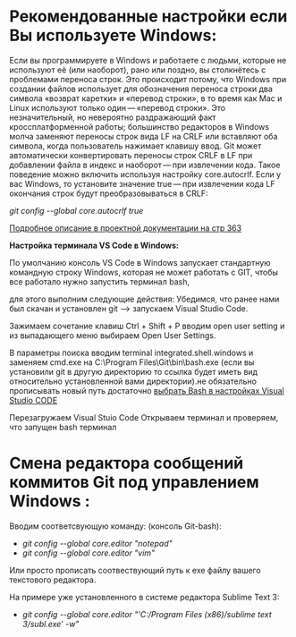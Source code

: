 # Рекомендованные настройки если Вы используете Windows:
Если вы программируете в Windows и работаете с людьми, которые не используют её (или наоборот), рано или поздно, вы столкнётесь с проблемами переноса строк. Это происходит потому, что Windows при создании файлов использует для обозначения переноса строки два символа «возврат каретки» и «перевод строки», в то время как Mac и Linux используют только один — «перевод строки». Это незначительный, но невероятно раздражающий факт кроссплатформенной работы; большинство редакторов в Windows молча заменяют переносы строк вида LF на CRLF или вставляют оба символа, когда пользователь нажимает клавишу ввод.
Git может автоматически конвертировать переносы строк CRLF в LF при добавлении файла в индекс и наоборот — при извлечении кода. Такое поведение можно включить используя настройку core.autocrlf. Если у вас Windows, то установите значение true — при извлечении кода LF окончания строк будут преобразовываться в CRLF:

*git config --global core.autocrlf true*

[Подробное описание в проектной документации на стр 363](Project_Documentation/progit.pdf)

**Настройка терминала VS Code в Windows:**

По умолчанию консоль VS Code в Windows запускает стандартную командную строку Windows, которая не может работать с GIT, чтобы все работало нужно запустить терминал bash, 

для этого выполним следующие действия: Убедимся, что ранее нами был скачан и установлен git --> запускаем Visual Studio Code.

Зажимаем сочетание клавиш Ctrl + Shift + P вводим open user setting и из выпадающего меню выбираем Open User Settings.

В параметры поиска вводим terminal integrated.shell.windows и заменяем cmd.exe на C:\\Program Files\\Git\\bin\\bash.exe (если вы установили git в другую директорию то ссылка будет иметь вид относительно установленной вами директории).не обязательно прописывать новый путь достаточно [выбрать Bash в настройках Visual Studio CODE](Project_Images/PowershallChangedToBash.png)

Перезагружаем Visual Stuio Code Открываем терминал и проверяем, что запущен bash терминал

# Смена редактора сообщений коммитов Git под управлением Windows :

Вводим соответсвующую команду: (консоль Git-bash):
* *git config --global core.editor "notepad"*
* *git config --global core.editor "vim"*

Или просто прописать соотвествующий путь к exe файлу вашего текстового редактора.

На примере уже установленного в системе редактора Sublime Text 3:
* *git config --global core.editor "'C:/Program Files (x86)/sublime text 3/subl.exe' -w"*